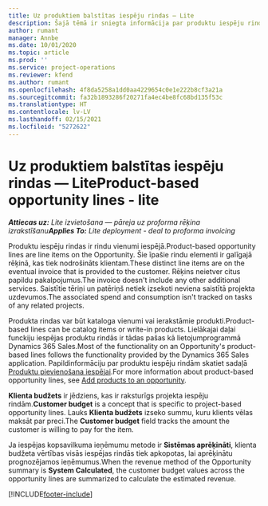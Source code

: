 ```yaml
---
title: Uz produktiem balstītas iespēju rindas — Lite
description: Šajā tēmā ir sniegta informācija par produktu iespēju rindu vienumiem risinājumā Project Operations.
author: rumant
manager: Annbe
ms.date: 10/01/2020
ms.topic: article
ms.prod: ''
ms.service: project-operations
ms.reviewer: kfend
ms.author: rumant
ms.openlocfilehash: 4f8da5258a1dd0aa4229654c0e1e222b8cf3a21a
ms.sourcegitcommit: fa32b1893286f20271fa4ec4be8fc68bd135f53c
ms.translationtype: HT
ms.contentlocale: lv-LV
ms.lasthandoff: 02/15/2021
ms.locfileid: "5272622"
---
```

# <a name="product-based-opportunity-lines---lite"></a><span data-ttu-id="d009f-103">Uz produktiem balstītas iespēju rindas — Lite</span><span class="sxs-lookup"><span data-stu-id="d009f-103">Product-based opportunity lines - lite</span></span>

<span data-ttu-id="d009f-104">_**Attiecas uz:** Lite izvietošana — pāreja uz proforma rēķina izrakstīšanu_</span><span class="sxs-lookup"><span data-stu-id="d009f-104">_**Applies To:** Lite deployment - deal to proforma invoicing_</span></span>

<span data-ttu-id="d009f-105">Produktu iespēju rindas ir rindu vienumi iespējā.</span><span class="sxs-lookup"><span data-stu-id="d009f-105">Product-based opportunity lines are line items on the Opportunity.</span></span> <span data-ttu-id="d009f-106">Šie īpašie rindu elementi ir galīgajā rēķinā, kas tiek nodrošināts klientam.</span><span class="sxs-lookup"><span data-stu-id="d009f-106">These distinct line items are on the eventual invoice that is provided to the customer.</span></span> <span data-ttu-id="d009f-107">Rēķins neietver citus papildu pakalpojumus.</span><span class="sxs-lookup"><span data-stu-id="d009f-107">The invoice doesn't include any other additional services.</span></span> <span data-ttu-id="d009f-108">Saistītie tēriņi un patēriņš netiek izsekoti neviena saistītā projekta uzdevumos.</span><span class="sxs-lookup"><span data-stu-id="d009f-108">The associated spend and consumption isn't tracked on tasks of any related projects.</span></span>

<span data-ttu-id="d009f-109">Produkta rindas var būt kataloga vienumi vai ierakstāmie produkti.</span><span class="sxs-lookup"><span data-stu-id="d009f-109">Product-based lines can be catalog items or write-in products.</span></span> <span data-ttu-id="d009f-110">Lielākajai daļai funckiju iespējas produktu rindās ir tādas pašas kā lietojumprogrammā Dynamics 365 Sales.</span><span class="sxs-lookup"><span data-stu-id="d009f-110">Most of the functionality on an Opportunity's product-based lines follows the functionality provided by the Dynamics 365 Sales application.</span></span> <span data-ttu-id="d009f-111">Papildinformāciju par produktu iespēju rindām skatiet sadaļā [Produktu pievienošana iespējai](https://docs.microsoft.com/dynamics365/sales-enterprise/add-products-opportunity).</span><span class="sxs-lookup"><span data-stu-id="d009f-111">For more information about product-based opportunity lines, see [Add products to an opportunity](https://docs.microsoft.com/dynamics365/sales-enterprise/add-products-opportunity).</span></span>

<span data-ttu-id="d009f-112">**Klienta budžets** ir jēdziens, kas ir raksturīgs projekta iespēju rindām.</span><span class="sxs-lookup"><span data-stu-id="d009f-112">**Customer budget** is a concept that is specific to project-based opportunity lines.</span></span> <span data-ttu-id="d009f-113">Lauks **Klienta budžets** izseko summu, kuru klients vēlas maksāt par preci.</span><span class="sxs-lookup"><span data-stu-id="d009f-113">The **Customer budget** field tracks the amount the customer is willing to pay for the item.</span></span>

<span data-ttu-id="d009f-114">Ja iespējas kopsavilkuma ieņēmumu metode ir **Sistēmas aprēķināti**, klienta budžeta vērtības visās iespējas rindās tiek apkopotas, lai aprēķinātu prognozējamos ieņēmumus.</span><span class="sxs-lookup"><span data-stu-id="d009f-114">When the revenue method of the Opportunity summary is **System Calculated**, the customer budget values across the opportunity lines are summarized to calculate the estimated revenue.</span></span> 



[!INCLUDE[footer-include](../../includes/footer-banner.md)]